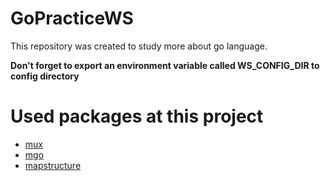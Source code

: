 # GoPracticeWS

This repository was created to study more about go language.

**Don't forget to export an environment variable called WS_CONFIG_DIR to config directory**


# Used packages at this project

* [mux](https://github.com/gorilla/mux)
* [mgo](https://github.com/go-mgo/mgo/tree/v2)
* [mapstructure](https://github.com/mitchellh/mapstructure)

